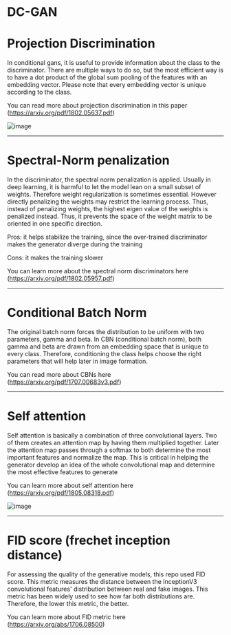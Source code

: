 # DC-GAN

# Projection Discrimination
In conditional gans, it is useful to provide information about the class to the discriminator. There are multiple ways to do so, but the most efficient way is to have a dot product of the global sum pooling of the features with an embedding vector. Please note that every embedding vector is unique according to the class.

You can read more about projection discrimination in this paper (https://arxiv.org/pdf/1802.05637.pdf)

![image](https://user-images.githubusercontent.com/47930821/130755627-af91d3f2-2d66-4fcf-b656-e87d330d249b.png)

---

# Spectral-Norm penalization
In the discriminator, the spectral norm penalization is applied. Usually in deep learning, it is harmful to let the model lean on a small subset of weights. Therefore weight regularization is sometimes essential. However directly penalizing the weights may restrict the learning process. Thus, instead of penalizing weights, the highest eigen value of the weights is penalized instead. Thus, it prevents the space of the weight matrix to be oriented in one specific direction.

Pros: it helps stabilize the training, since the over-trained discriminator makes the generator diverge during the training

Cons: it makes the training slower

You can learn more about the spectral norm discriminators here (https://arxiv.org/pdf/1802.05957.pdf)


---

# Conditional Batch Norm
The original batch norm forces the distribution to be uniform with two parameters, gamma and beta. In CBN (conditional batch norm), both gamma and beta are drawn from an embedding space that is unique to every class. Therefore, conditioning the class helps choose the right parameters that will help later in image formation. 

You can read more about CBNs here (https://arxiv.org/pdf/1707.00683v3.pdf)

---
# Self attention
Self attention is basically a combination of three convolutional layers. Two of them creates an attention map by having them multiplied together. Later the attention map passes through a softmax to both determine the most important features and normalize the map. This is critical in helping the generator develop an idea of the whole convolutional map and determine the most effective features to generate

You can learn more about self attention here (https://arxiv.org/pdf/1805.08318.pdf)

![image](https://user-images.githubusercontent.com/47930821/130756911-2c41c37b-e2d8-4b27-91dc-c8c22655bb3d.png)

---

# FID score (frechet inception distance)
For assessing the quality of the generative models, this repo used FID score. This metric measures the distance between the InceptionV3 convolutional features' distribution between real and fake images. This metric has been widely used to see how far both distributions are. Therefore, the lower this metric, the better.


You can learn more about FID metric here (https://arxiv.org/abs/1706.08500)
